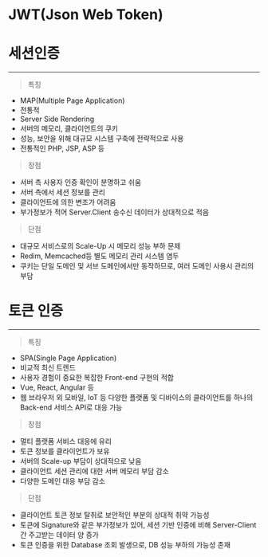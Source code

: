 # JWT(Json Web Token)

# 세션인증
------------

> 특징
 - MAP(Multiple Page Application)
 - 전통적
 - Server Side Rendering
 - 서버의 메모리, 클라이언트의 쿠키
 - 성능, 보안을 위해 대규모 시스템 구축에 전략적으로 사용
 - 전통적인 PHP, JSP, ASP 등

> 장점
 - 서버 측 사용자 인증 확인이 분명하고 쉬움
 - 서버 측에서 세션 정보를 관리
 - 클라이언트에 의한 변조가 어려움
 - 부가정보가 적어 Server.Client 송수신 데이터가 상대적으로 적음

> 단점
- 대규모 서비스로의 Scale-Up 시 메모리 성능 부하 문제
-  Redim, Memcached등 별도 메모리 관리 시스템 염두
-  쿠키는 단일 도메인 및 서브 도메인에서만 동작하므로, 여러 도메인 사용시 관리의 부담

# 토큰 인증
-------------

> 특징
- SPA(Single Page Application)
- 비교적 최신 트렌드 
- 사용자 경험이 중요한 복잡한 Front-end 구현의 적합
- Vue, React, Angular 등
- 웹 브라우저 외 모바일, IoT 등 다양한 플랫폼 및 디바이스의 클라이언트를 하나의 Back-end 서비스 API로 대응 가능

> 장점
- 멀티 플랫폼 서비스 대응에 유리
- 토큰 정보를 클라이언트가 보유
- 서버의 Scale-up 부담이 상대적으로 낮음
- 클라이언트 세션 관리에 대한 서버 메모리 부담 감소
- 다양한 도메인 대응 부담 감소

> 단점

- 클라이언트 토큰 정보 탈취로 보안적인 부분의 상대적 취약 가능성
- 토큰에 Signature와 같은 부가정보가 있어, 세션 기반 인증에 비해 Server-Client간 주고받는 데이터 양 증가
- 토큰 인증을 위한 Database 조회 발생으로, DB 성능 부하의 가능성 존재
